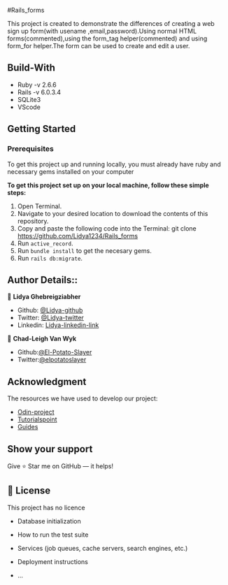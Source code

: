 #Rails_forms

This project is created to demonstrate the differences of creating a web sign up  form(with usename ,email,password).Using normal HTML forms(commented),using the form_tag helper(commented) and using form_for helper.The form can be used to create and edit a user.



## Build-With

- Ruby -v  2.6.6
- Rails -v 6.0.3.4
- SQLite3
- VScode


## Getting Started

### Prerequisites

To get this project up and running locally, you must already have ruby and necessary gems installed on your computer

**To get this project set up on your local machine, follow these simple steps:**

1. Open Terminal.
2. Navigate to your desired location to download the contents of this repository.
3. Copy and paste the following code into the Terminal: git clone https://github.com/Lidya1234/Rails_forms
4. Run ```active_record```.
5. Run ```bundle install``` to get the necesary gems.
6. Run `rails db:migrate`.


## Author Details::

👤 **Lidya Ghebreigziabher**

- Github: [@Lidya-github ](https://github.com/Lidya1234)
- Twitter: [@Lidya-twitter](https://twitter.com/Lidya42676629)
- Linkedin: [Lidya-linkedin-link](https://www.linkedin.com/in/lidya-ghebreigziabher-4a94391aa/)


👤 **Chad-Leigh Van Wyk**

- Github:[@El-Potato-Slayer](https://github.com/El-Potato-Slayer)
- Twitter:[@elpotatoslayer](https://twitter.com/elpotatoslayer)

## Acknowledgment
The resources we have used to develop our project:

- [Odin-project](https://www.theodinproject.com/courses/ruby-on-rails/lessons/building-with-active-record-ruby-on-rails)
- [Tutorialspoint](https://www.tutorialspoint.com/ruby-on-rails/rails-migrations.htm)
- [Guides](https://guides.rubyonrails.org/active_record_validations.html#length)

## Show your support

Give ⭐ Star me on GitHub — it helps!

## 📝 License

This project has no licence 



* Database initialization

* How to run the test suite

* Services (job queues, cache servers, search engines, etc.)

* Deployment instructions

* ...

